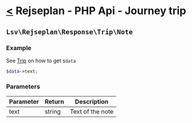 [<](../../index.md) Rejseplan - PHP Api - Journey trip
============================================================

## `Lsv\Rejseplan\Response\Trip\Note`

### Example

See [Trip](Trip.md) on how to get `$data`

```php
$data->text;
```

### Parameters

| Parameter | Return | Description |
|-----------| --- | --- |
| text      | string | Text of the note |
